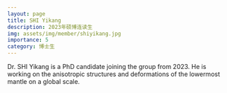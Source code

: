 ```yaml
---
layout: page
title: SHI Yikang
description: 2023年硕博连读生
img: assets/img/member/shiyikang.jpg
importance: 5
category: 博士生
---
```


Dr. SHI Yikang is a PhD candidate joining the group from 2023. He is working on the  anisotropic structures and deformations of the lowermost mantle on a global scale.
